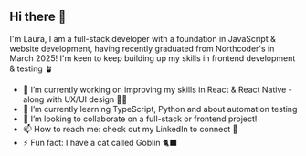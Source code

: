 ## Hi there 👋

I'm Laura, I am a full-stack developer with a foundation in JavaScript & website development, having recently graduated from Northcoder's in March 2025! I'm keen to keep building up my skills in frontend development & testing 🪴

- 🔭 I’m currently working on improving my skills in React & React Native - along with UX/UI design 🧑‍🎨
- 🌱 I’m currently learning TypeScript, Python and about automation testing
- 👯 I’m looking to collaborate on a full-stack or frontend project!
- 📫 How to reach me: check out my LinkedIn to connect 🍎
- ⚡ Fun fact: I have a cat called Goblin 🐈‍⬛
